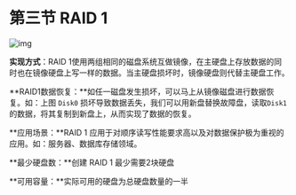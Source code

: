 # 第三节 RAID 1

![img](https://pic4.zhimg.com/80/v2-ce32cc051e177ba0b56609147e210fb1_720w.jpg)

**实现方式**：RAID 1使用两组相同的磁盘系统互做镜像，在主硬盘上存放数据的同时也在镜像硬盘上写一样的数据。当主硬盘损坏时，镜像硬盘则代替主硬盘工作。

**RAID1数据恢复：**如任一磁盘发生损坏，可以马上从镜像磁盘进行数据恢复。如：上图 `Disk0` 损坏导致数据丢失，我们可以用新盘替换故障盘，读取`Disk1`的数据，将其复制到新盘上，从而实现了数据的恢复。

**应用场景：**RAID 1 应用于对顺序读写性能要求高以及对数据保护极为重视的应用。如：服务器、数据库存储领域。

**最少硬盘数：**创建 RAID 1 最少需要2块硬盘

**可用容量：**实际可用的硬盘为总硬盘数量的一半


